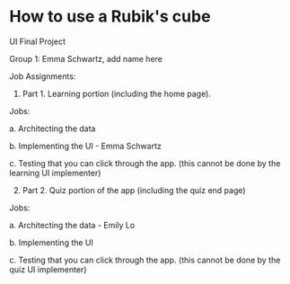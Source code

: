 # How to use a Rubik's cube
UI Final Project

Group 1: Emma Schwartz, add name here


Job Assignments:

1. Part 1. Learning portion (including the home page). 

Jobs: 

a. Architecting the data

b. Implementing the UI - Emma Schwartz

c. Testing that you can click through the app. (this cannot be done by the learning UI implementer) 


2. Part 2. Quiz portion of the app (including the quiz end page) 

Jobs:

a. Architecting the data - Emily Lo

b. Implementing the UI 

c. Testing that you can click through the app. (this cannot be done by the quiz UI implementer)

